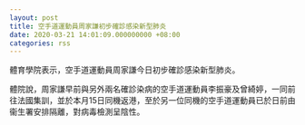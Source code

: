 ```yaml
---
layout: post
title: 空手道運動員周家謙初步確診感染新型肺炎
date: 2020-03-21 14:01:09.000000000 +08:00
categories: rss
---
```


體育學院表示，空手道運動員周家謙今日初步確診感染新型肺炎。

體院說，周家謙早前與另外兩名確診染病的空手道運動員李振豪及曾綺婷，一同前往法國集訓，並於本月15日同機返港，至於另一位同機的空手道運動員已於日前由衞生署安排隔離，對病毒檢測呈陰性。
